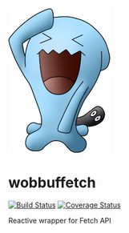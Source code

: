 ![Wobbuffet](wobbuffet.png "Wobbuffet")

# wobbuffetch

[![Build Status](https://travis-ci.org/pedrotcaraujo/wobbuffetch.svg?branch=master)](https://travis-ci.org/pedrotcaraujo/wobbuffetch)
[![Coverage Status](https://coveralls.io/repos/github/pedrotcaraujo/wobbuffetch/badge.svg?branch=master)](https://coveralls.io/github/pedrotcaraujo/wobbuffetch?branch=master)

Reactive wrapper for Fetch API
